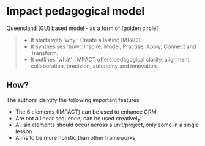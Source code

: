 # Impact pedagogical model



Queensland (GU) based model - as a form of [golden circle]

> - It starts with 'why': Create a lasting IMPACT.
> - It synthesises 'how': Inspire, Model, Practise, Apply, Connect and Transform.
> - It outlines 'what': IMPACT offers pedagogical clarity, alignment, collaboration, precision, autonomy and innovation.

## How?

The authors identify the following important features 

- The 6 elements (IMPACT) can be used to enhance GRM
- Are not a linear sequence, can be used creatively
- All six elements should occur across a unit/project, only some in a single lesson
- Aims to be more holistic than other frameworks


